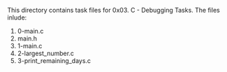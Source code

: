 This directory contains task files for 0x03. C - Debugging Tasks.
The files inlude:
1. 0-main.c
2. main.h
3. 1-main.c
4. 2-largest_number.c
5. 3-print_remaining_days.c
